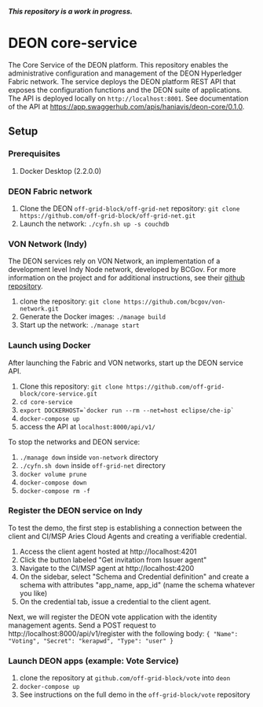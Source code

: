
***This repository is a work in progress.***

# DEON core-service
The Core Service of the DEON platform. This repository enables the administrative configuration and management of the DEON Hyperledger Fabric network. The service deploys the DEON platform REST API that exposes the configuration functions and the DEON suite of applications. The API is deployed locally on ```http://localhost:8001```. See documentation of the API at https://app.swaggerhub.com/apis/haniavis/deon-core/0.1.0.

## Setup

### Prerequisites

1. Docker Desktop (2.2.0.0)

### DEON Fabric network

1. Clone the DEON `off-grid-block/off-grid-net` repository:
```git clone https://github.com/off-grid-block/off-grid-net.git```
2. Launch the network:
```./cyfn.sh up -s couchdb```

### VON Network (Indy)
The DEON services rely on VON Network, an implementation of a development level Indy Node network, developed by BCGov. For more information on the project and for additional instructions, see their [github repository](https://github.com/bcgov/von-network).

1. clone the repository: ```git clone https://github.com/bcgov/von-network.git```
2. Generate the Docker images: ```./manage build```
3. Start up the network: ```./manage start```

### Launch using Docker
After launching the Fabric and VON networks, start up the DEON service API.
1. Clone this repository:
```git clone https://github.com/off-grid-block/core-service.git```
2. ```cd core-service```
3. ``export DOCKERHOST=`docker run --rm --net=host eclipse/che-ip` ``
4. ```docker-compose up```
5. access the API at ```localhost:8000/api/v1/```

To stop the networks and DEON service:
1. ```./manage down``` inside ```von-network``` directory
2. ```./cyfn.sh down``` inside ```off-grid-net``` directory
4. ```docker volume prune```
5. ```docker-compose down```
6. ```docker-compose rm -f```

### Register the DEON service on Indy

To test the demo, the first step is establishing a connection between the client and CI/MSP Aries Cloud Agents and creating a verifiable credential.
1. Access the client agent hosted at http://localhost:4201
2. Click the button labeled "Get invitation from Issuer agent"
3. Navigate to the CI/MSP agent at http://localhost:4200
4. On the sidebar, select "Schema and Credential definition" and create a schema with attributes "app_name, app_id" (name the schema whatever you like)
5. On the credential tab, issue a credential to the client agent.

Next, we will register the DEON vote application with the identity management agents. Send a POST request to http://localhost:8000/api/v1/register with the following body: `{
"Name": "Voting",
"Secret": "kerapwd",
"Type": "user"
}`

### Launch DEON apps (example: Vote Service)
1. clone the repository at ```github.com/off-grid-block/vote``` into ```deon```
2. ```docker-compose up```
3. See instructions on the full demo in the ```off-grid-block/vote``` repository

